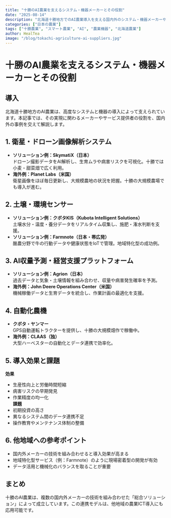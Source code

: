 ```yaml
---
title: "十勝のAI農業を支えるシステム・機器メーカーとその役割"
date: "2025-08-14"
description: "北海道十勝地方でのAI農業導入を支える国内外のシステム・機器メーカーやサービス提供者、その技術と役割を詳しく紹介します。"
categories: ["日本の農業"]
tags: ["十勝農業", "スマート農業", "AI", "農業機器", "北海道農業"]
author: HealTea
image: "/blog/tokachi-agriculture-ai-suppliers.jpg"
---
```


# 十勝のAI農業を支えるシステム・機器メーカーとその役割

## 導入
北海道十勝地方のAI農業は、高度なシステムと機器の導入によって支えられています。本記事では、その実現に関わるメーカーやサービス提供者の役割を、国内外の事例を交えて解説します。

## 1. 衛星・ドローン画像解析システム
- **ソリューション例：SkymatiX（日本）**  
  ドローン撮影データをAI解析し、生育ムラや病害リスクを可視化。十勝では小麦・甜菜畑で広く利用。  
- **海外例：Planet Labs（米国）**  
  衛星画像をほぼ毎日更新し、大規模農地の状況を把握。十勝の大規模農場でも導入が進む。

## 2. 土壌・環境センサー
- **ソリューション例：クボタKIS（Kubota Intelligent Solutions）**  
  土壌水分・温度・養分データをリアルタイム収集し、施肥・潅水判断を支援。  
- **ソリューション例：Farmnote（日本・帯広発）**  
  酪農分野で牛の行動データや健康状態をIoTで管理。地域特化型の成功例。

## 3. AI収量予測・経営支援プラットフォーム
- **ソリューション例：Agrion（日本）**  
  過去データと気象・土壌情報を組み合わせ、収量や病害発生確率を予測。  
- **海外例：John Deere Operations Center（米国）**  
  機械稼働データと生育データを統合し、作業計画の最適化を支援。

## 4. 自動化農機
- **クボタ・ヤンマー**  
  GPS自動運転トラクターを提供し、十勝の大規模畑作で稼働中。  
- **海外例：CLAAS（独）**  
  大型ハーベスターの自動化とデータ連携で効率化。

## 5. 導入効果と課題
**効果**  
- 生産性向上と労働時間短縮  
- 病害リスクの早期発見  
- 作業精度の均一化  
**課題**  
- 初期投資の高さ  
- 異なるシステム間のデータ連携不足  
- 操作教育やメンテナンス体制の整備

## 6. 他地域への参考ポイント
- 国内外メーカーの技術を組み合わせると導入効果が高まる  
- 地域特化型サービス（例：Farmnote）のように現場密着型の開発が有効  
- データ活用と機械化のバランスを取ることが重要

## まとめ
十勝のAI農業は、複数の国内外メーカーの技術を組み合わせた「総合ソリューション」によって成立しています。この連携モデルは、他地域の農業ICT導入にも応用可能です。
